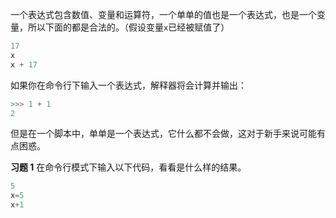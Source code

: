 一个表达式包含数值、变量和运算符，一个单单的值也是一个表达式，也是一个变量，所以下面的都是合法的。（假设变量`x`已经被赋值了）
```python
17
x
x + 17
```
如果你在命令行下输入一个表达式，解释器将会计算并输出：
```python
>>> 1 + 1 
2
```
但是在一个脚本中，单单是一个表达式，它什么都不会做，这对于新手来说可能有点困惑。

**习题 1**
在命令行模式下输入以下代码，看看是什么样的结果。
```python
5 
x=5 
x+1
```
